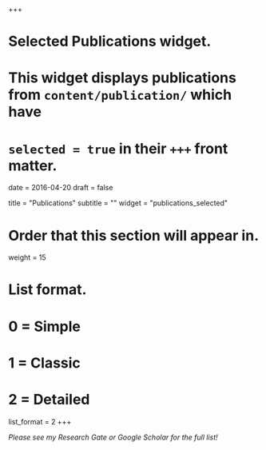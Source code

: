 +++

# Selected Publications widget.
# This widget displays publications from `content/publication/` which have
# `selected = true` in their `+++` front matter.

date = 2016-04-20
draft = false

title = "Publications"
subtitle = ""
widget = "publications_selected"

# Order that this section will appear in.
weight = 15

# List format.
#   0 = Simple
#   1 = Classic
#   2 = Detailed
list_format = 2
+++




*Please see my Research Gate or Google Scholar for the full list!*
